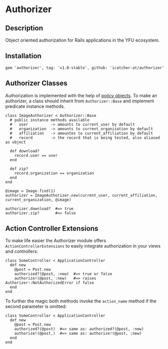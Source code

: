 # Authorizer

## Description
Object oriented authorization for Rails applications in the YFU ecosystem.

## Installation

    gem 'authorizer', tag: 'v1.0-stable', github: 'icatcher-at/authorizer'

## Authorizer Classes

Authorization is implemented with the help of [policy objects][1]. To make an authorizer, a class should inherit from `Authorizer::Base` and implement predicate instance methods.

    class ImageAuthorizer < Authorizer::Base
      # public instance methods available
      #   user          -> amounts to current_user by default
      #   organization  -> amounts to current_organization by default
      #   affiliation   -> amountes to current_affiliation by default
      #   record        -> the record that is being tested, also aliased as object
    
      def download?
        record.user == user
      end
  
      def zip?
        record.organization == organization
      end
    end

    @image = Image.find(1)
    authorizer = ImageAuthorizer.new(current_user, current_affiliation, current_organization, @image)

    authorizer.download?  #=> true
    authorizer.zip?       #=> false

## Action Controller Extensions

To make life easier the Authorizer module offers `ActionControllerExtensions` to easily integrate authorization in your views and controllers:

    class SomeController < ApplicationController
      def new
        @post = Post.new
        authorized?(@post, :new)  #=> true or false
        authorize!(@post, :new)   #=> raises Authorizer::NotAuthorizedError if false
      end
    end
    
To further the magic both methods invoke the `action_name` method if the second parameter is omitted:

    class SomeController < ApplicationController
      def new
        @post = Post.new
        authorized?(@post)  #=> same as: authorized?(@post, :new)
        authorize!(@post,)  #=> same as: authorize!(@post, :new)
      end
    end



[1]: http://eng.joingrouper.com/blog/2014/03/20/rails-the-missing-parts-policies/